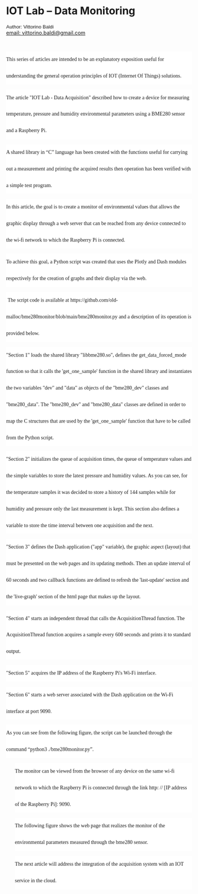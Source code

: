 <h1 class="western">
IOT Lab – Data Monitoring</h1>
<p>
<font face="Liberation Sans, sans-serif" style="font-size: 10pt">Author: Vittorino
Baldi</font><br/>
<a href="mailto:vittorino.baldi@gmail.com">email: vittorino.baldi@gmail.com</a>
</p>
<p style="margin-bottom: 0cm; line-height: 100%"><br/>

</p>
<p align="left" style="margin-bottom: 0cm; border: none; padding: 0cm; font-variant: normal; letter-spacing: normal; line-height: 320%; orphans: 2; widows: 2; background: #ffffff">
<font face="Source Serif Pro, serif"><span style="font-style: normal"><span style="font-weight: normal">This
series of articles are intended to be an explanatory exposition
useful for understanding the general operation principles of IOT
(Internet Of Things) solutions.</span></span></font></p>
<p align="left" style="margin-bottom: 0cm; border: none; padding: 0cm; font-variant: normal; letter-spacing: normal; font-style: normal; font-weight: normal; line-height: 320%; orphans: 2; widows: 2; background: #ffffff">
<font face="Source Serif Pro, serif">The article &quot;IOT Lab - Data
Acquisition&quot; described how to create a device for measuring
temperature, pressure and humidity environmental parameters using a
BME280 sensor and a Raspberry Pi.</font></p>
<p align="left" style="margin-bottom: 0cm; border: none; padding: 0cm; font-variant: normal; letter-spacing: normal; font-style: normal; font-weight: normal; line-height: 320%; orphans: 2; widows: 2; background: #ffffff">
<font face="Source Serif Pro, serif">A shared library in “C”
language has been created with the functions useful for carrying out
a measurement and printing the acquired results then operation has
been verified with a simple test program.</font></p>
<p align="left" style="margin-bottom: 0cm; border: none; padding: 0cm; font-variant: normal; letter-spacing: normal; font-style: normal; font-weight: normal; line-height: 320%; orphans: 2; widows: 2; background: #ffffff">
<font face="Source Serif Pro, serif">In this article, the goal is to
create a monitor of environmental values that allows the graphic
display through a web server that can be reached from any device
connected to the wi-fi network to which the Raspberry Pi is
connected.</font></p>
<p align="left" style="margin-bottom: 0cm; border: none; padding: 0cm; font-variant: normal; letter-spacing: normal; font-style: normal; font-weight: normal; line-height: 320%; orphans: 2; widows: 2; background: #ffffff">
<font face="Source Serif Pro, serif">To achieve this goal, a Python
script was created that uses the Plotly and Dash modules respectively
for the creation of graphs and their display via the web.</font></p>
<p align="left" style="margin-bottom: 0cm; border: none; padding: 0cm; font-variant: normal; letter-spacing: normal; line-height: 320%; orphans: 2; widows: 2; background: #ffffff">
&nbsp;<font face="Source Serif Pro, serif"><span style="font-style: normal"><span style="font-weight: normal">The
script code is available at
https://github.com/old-malloc/bme280monitor/blob/main/bme280monitor.py
and a description of its operation is provided below.</span></span></font></p>
<p align="left" style="margin-bottom: 0cm; border: none; padding: 0cm; font-variant: normal; letter-spacing: normal; font-style: normal; font-weight: normal; line-height: 320%; orphans: 2; widows: 2; background: #ffffff">
<font face="Source Serif Pro, serif">&quot;Section 1&quot; loads the
shared library &quot;libbme280.so&quot;, defines the
get_data_forced_mode function so that it calls the 'get_one_sample'
function in the shared library and instantiates the two variables
&quot;dev&quot; and &quot;data&quot; as objects of the &quot;bme280_dev&quot;
classes and &quot;bme280_data&quot;. The &quot;bme280_dev&quot; and
&quot;bme280_data&quot; classes are defined in order to map the C
structures that are used by the 'get_one_sample' function that have
to be called from the Python script.</font></p>
<p align="left" style="margin-bottom: 0cm; border: none; padding: 0cm; font-variant: normal; letter-spacing: normal; font-style: normal; font-weight: normal; line-height: 320%; orphans: 2; widows: 2; background: #ffffff">
<font face="Source Serif Pro, serif">&quot;Section 2&quot; initializes the queue
of acquisition times, the queue of temperature values and the simple
variables to store the latest pressure and humidity values. As you
can see, for the temperature samples it was decided to store a
history of 144 samples while for humidity and pressure only the last
measurement is kept. This section also defines a variable to store
the time interval between one acquisition and the next.</font></p>
<p align="left" style="margin-bottom: 0cm; border: none; padding: 0cm; font-variant: normal; letter-spacing: normal; font-style: normal; font-weight: normal; line-height: 320%; orphans: 2; widows: 2; background: #ffffff">
<font face="Source Serif Pro, serif">&quot;Section 3&quot; defines
the Dash application (&quot;app&quot; variable), the graphic aspect
(layout) that must be presented on the web pages and its updating
methods. Then an update interval of 60 seconds and two callback
functions are defined to refresh the 'last-update' section and the
'live-graph' section of the html page that makes up the layout.</font></p>
<p align="left" style="margin-bottom: 0cm; border: none; padding: 0cm; font-variant: normal; letter-spacing: normal; font-style: normal; font-weight: normal; line-height: 320%; orphans: 2; widows: 2; background: #ffffff">
<font face="Source Serif Pro, serif">&quot;Section 4&quot; starts an independent
thread that calls the AcquisitionThread function. The
AcquisitionThread function acquires a sample every 600 seconds and
prints it to standard output.</font></p>
<p align="left" style="margin-bottom: 0cm; border: none; padding: 0cm; font-variant: normal; letter-spacing: normal; font-style: normal; font-weight: normal; line-height: 320%; orphans: 2; widows: 2; background: #ffffff">
<font face="Source Serif Pro, serif">&quot;Section 5&quot; acquires
the IP address of the Raspberry Pi's Wi-Fi interface.</font></p>
<p align="left" style="margin-bottom: 0cm; border: none; padding: 0cm; font-variant: normal; letter-spacing: normal; font-style: normal; font-weight: normal; line-height: 320%; orphans: 2; widows: 2; background: #ffffff">
<font face="Source Serif Pro, serif">&quot;Section 6&quot; starts a
web server associated with the Dash application on the Wi-Fi
interface at port 9090.</font></p>
<p align="left" style="margin-bottom: 0cm; border: none; padding: 0cm; font-variant: normal; letter-spacing: normal; font-style: normal; font-weight: normal; line-height: 320%; orphans: 2; widows: 2; background: #ffffff">
<font face="Source Serif Pro, serif">As you can see from the
following figure, the script can be launched through the command
“python3 ./bme280monitor.py”.</font></p>
<ul type="disc">
	<p align="left" style="margin-bottom: 0cm; border: none; padding: 0cm; font-variant: normal; letter-spacing: normal; font-style: normal; font-weight: normal; line-height: 320%; orphans: 2; widows: 2; background: #ffffff">
	<font face="Source Serif Pro, serif">The monitor can be viewed from
	the browser of any device on the same wi-fi network to which the
	Raspberry Pi is connected through the link http: // [IP address of
	the Raspberry Pi]: 9090.</font></p>
	<p align="left" style="margin-bottom: 0cm; border: none; padding: 0cm; font-variant: normal; letter-spacing: normal; font-style: normal; font-weight: normal; line-height: 320%; orphans: 2; widows: 2; background: #ffffff">
	<font face="Source Serif Pro, serif">The following figure shows the
	web page that realizes the monitor of the environmental parameters
	measured through the bme280 sensor.</font></p>
	<p align="left" style="margin-bottom: 0cm; border: none; padding: 0cm; font-variant: normal; letter-spacing: normal; font-style: normal; font-weight: normal; line-height: 320%; orphans: 2; widows: 2; background: #ffffff">
	<font face="Source Serif Pro, serif">The next article will address
	the integration of the acquisition system with an IOT service in the
	cloud.</font></p>
</ul>
<p style="margin-bottom: 0cm; line-height: 100%"><br/>

</p>
</body>
